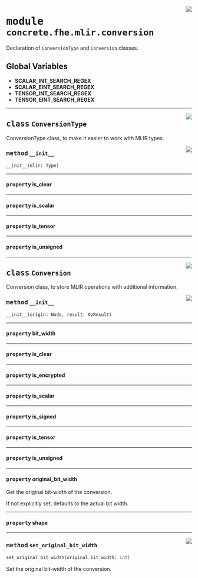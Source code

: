 <!-- markdownlint-disable -->

<a href="../../../../concrete-ml/.venv/lib/python3.9/site-packages/concrete/fhe/mlir/conversion.py#L0"><img align="right" style="float:right;" src="https://img.shields.io/badge/-source-cccccc?style=flat-square"></a>

# <kbd>module</kbd> `concrete.fhe.mlir.conversion`
Declaration of `ConversionType` and `Conversion` classes. 

**Global Variables**
---------------
- **SCALAR_INT_SEARCH_REGEX**
- **SCALAR_EINT_SEARCH_REGEX**
- **TENSOR_INT_SEARCH_REGEX**
- **TENSOR_EINT_SEARCH_REGEX**


---

<a href="../../../../concrete-ml/.venv/lib/python3.9/site-packages/concrete/fhe/mlir/conversion.py#L25"><img align="right" style="float:right;" src="https://img.shields.io/badge/-source-cccccc?style=flat-square"></a>

## <kbd>class</kbd> `ConversionType`
ConversionType class, to make it easier to work with MLIR types. 

<a href="../../../../concrete-ml/.venv/lib/python3.9/site-packages/concrete/fhe/mlir/conversion.py#L37"><img align="right" style="float:right;" src="https://img.shields.io/badge/-source-cccccc?style=flat-square"></a>

### <kbd>method</kbd> `__init__`

```python
__init__(mlir: Type)
```






---

#### <kbd>property</kbd> is_clear





---

#### <kbd>property</kbd> is_scalar





---

#### <kbd>property</kbd> is_tensor





---

#### <kbd>property</kbd> is_unsigned








---

<a href="../../../../concrete-ml/.venv/lib/python3.9/site-packages/concrete/fhe/mlir/conversion.py#L111"><img align="right" style="float:right;" src="https://img.shields.io/badge/-source-cccccc?style=flat-square"></a>

## <kbd>class</kbd> `Conversion`
Conversion class, to store MLIR operations with additional information. 

<a href="../../../../concrete-ml/.venv/lib/python3.9/site-packages/concrete/fhe/mlir/conversion.py#L123"><img align="right" style="float:right;" src="https://img.shields.io/badge/-source-cccccc?style=flat-square"></a>

### <kbd>method</kbd> `__init__`

```python
__init__(origin: Node, result: OpResult)
```






---

#### <kbd>property</kbd> bit_width





---

#### <kbd>property</kbd> is_clear





---

#### <kbd>property</kbd> is_encrypted





---

#### <kbd>property</kbd> is_scalar





---

#### <kbd>property</kbd> is_signed





---

#### <kbd>property</kbd> is_tensor





---

#### <kbd>property</kbd> is_unsigned





---

#### <kbd>property</kbd> original_bit_width

Get the original bit-width of the conversion. 

If not explicitly set, defaults to the actual bit width. 

---

#### <kbd>property</kbd> shape







---

<a href="../../../../concrete-ml/.venv/lib/python3.9/site-packages/concrete/fhe/mlir/conversion.py#L131"><img align="right" style="float:right;" src="https://img.shields.io/badge/-source-cccccc?style=flat-square"></a>

### <kbd>method</kbd> `set_original_bit_width`

```python
set_original_bit_width(original_bit_width: int)
```

Set the original bit-width of the conversion. 



